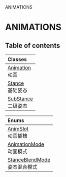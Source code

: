 ANIMATIONS

# ANIMATIONS <Badge type="tip" text="Groups" /> <Score text="ANIMATIONS" />

## Table of contents
| Classes |
| :-----|
| [Animation](../classes/mw.Animation.md) <br> 动画 |
| [Stance](../classes/mw.Stance.md) <br> 基础姿态 |
| [SubStance](../classes/mw.SubStance.md) <br> 二级姿态 |


| Enums |
| :-----|
| [AnimSlot](../enums/mw.AnimSlot.md) <br> 动画插槽 |
| [AnimationMode](../enums/mw.AnimationMode.md) <br> 动画模式 |
| [StanceBlendMode](../enums/mw.StanceBlendMode.md) <br> 姿态混合模式 |

